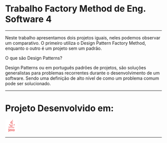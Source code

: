 # Trabalho Factory Method de Eng. Software 4

---------------------------------------------------------------------------------------------------------------------------------------------------------------------------------

Neste trabalho apresentamos dois projetos iguais, neles podemos observar um comparativo. O primeiro utiliza o Design Pattern Factory Method, enquanto o outro é um projeto sem um 
padrão.

O que são Design Patterns? 

Design Patterns ou em português padrões de projetos, são soluções generalistas para problemas recorrentes durante o desenvolvimento de um software. Sendo uma definição de alto nível de como um problema comum pode ser solucionado.

---------------------------------------------------------------------------------------------------------------------------------------------------------------------------------

# Projeto Desenvolvido em:

<img src="https://github.com/devicons/devicon/blob/master/icons/java/java-plain-wordmark.svg" alt="java" width="40" height="40"/>

---------------------------------------------------------------------------------------------------------------------------------------------------------------------------------
